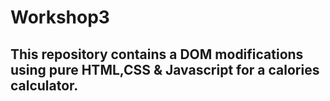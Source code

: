 # Workshop3

## This repository contains a DOM modifications using pure HTML,CSS & Javascript for a calories calculator.

